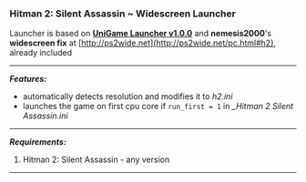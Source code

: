 ### Hitman 2: Silent Assassin ~ Widescreen Launcher 

Launcher is based on **[UniGame Launcher v1.0.0](https://github.com/alex47exe/UniGame-Launcher/releases/tag/v1.0.0)** and **nemesis2000**'s **widescreen fix** at [http://ps2wide.net](http://ps2wide.net/pc.html#h2), already included

------

***Features:***

- automatically detects resolution and modifies it to *h2.ini*
- launches the game on first cpu core if `run_first = 1` in *_Hitman 2 Silent Assassin.ini*

------

***Requirements:***

1. Hitman 2: Silent Assassin - any version

------


